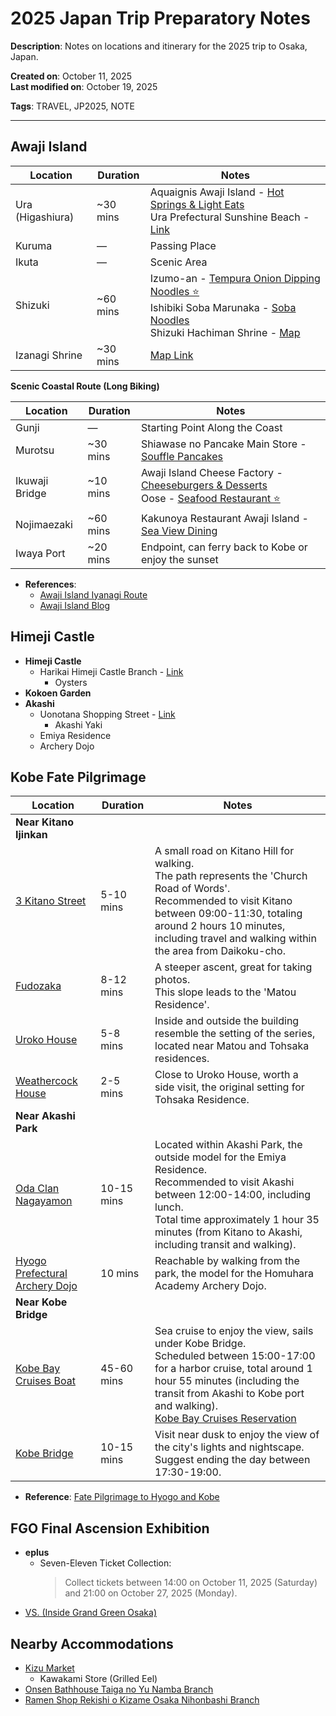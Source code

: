 # 2025 Japan Trip Preparatory Notes

**Description**: Notes on locations and itinerary for the 2025 trip to Osaka, Japan.

**Created on**: October 11, 2025  
**Last modified on**: October 19, 2025  

**Tags**: TRAVEL, JP2025, NOTE

---

## Awaji Island

| Location | Duration | Notes |
|---|---|---|
| Ura (Higashiura) | ~30 mins | Aquaignis Awaji Island - [Hot Springs & Light Eats](https://matcha-jp.com/tw/15476) <br> Ura Prefectural Sunshine Beach - [Link](https://matcha-jp.com/tw/20192)|
| Kuruma | — | Passing Place |
| Ikuta | — | Scenic Area |
| Shizuki | ~60 mins | Izumo-an - [Tempura Onion Dipping Noodles ⭐️](https://maps.app.goo.gl/scJrCBti18cgCfLb9) <br> Ishibiki Soba Marunaka - [Soba Noodles](https://maps.app.goo.gl/TV4EpUtXWvdCP8C88) <br> Shizuki Hachiman Shrine - [Map](https://maps.app.goo.gl/NPP5avdzJBc3YBoF9) |
| Izanagi Shrine | ~30 mins | [Map Link](https://maps.app.goo.gl/SWJxob98J2XUJdq68) |

**Scenic Coastal Route (Long Biking)**

| Location | Duration | Notes |
|---|---|---|
| Gunji | — | Starting Point Along the Coast |
| Murotsu | ~30 mins | Shiawase no Pancake Main Store - [Souffle Pancakes](https://maps.app.goo.gl/QmSQ247zZLP6Sx5eA) |
| Ikuwaji Bridge | ~10 mins | Awaji Island Cheese Factory - [Cheeseburgers & Desserts](https://maps.app.goo.gl/3xPteyHCC6BNQshd8) <br> Oose - [Seafood Restaurant ⭐️](https://maps.app.goo.gl/kYJgovPCz8KLZuoY8) |
| Nojimaezaki | ~60 mins | Kakunoya Restaurant Awaji Island - [Sea View Dining](https://maps.app.goo.gl/eK9dcf2vs66Wty8E7) |
| Iwaya Port | ~20 mins | Endpoint, can ferry back to Kobe or enjoy the sunset |

- **References**:
  - [Awaji Island Iyanagi Route](https://www.awajishima-kanko.jp/cycling/ch/modelcourse_3.html)
  - [Awaji Island Blog](https://www.wayfarer.idv.tw/Japan/Japan2016/0411.htm)

## Himeji Castle

- **Himeji Castle**
  - Harikai Himeji Castle Branch - [Link](https://maps.app.goo.gl/AdN3CX6jibxYYy3X9)
    - Oysters
- **Kokoen Garden**
- **Akashi**
  - Uonotana Shopping Street - [Link](https://maps.app.goo.gl/Uh4HyKwRXZF7K5QVA) 
    - Akashi Yaki
  - Emiya Residence
  - Archery Dojo

## Kobe Fate Pilgrimage

| Location | Duration | Notes |
|---|---|---|
| **Near Kitano Ijinkan** |  |  |
| [3 Kitano Street](https://maps.app.goo.gl/q8cFA3XZ17A667Nj8) | 5-10 mins | A small road on Kitano Hill for walking. <br> The path represents the 'Church Road of Words'. <br> Recommended to visit Kitano between 09:00-11:30, totaling around 2 hours 10 minutes, including travel and walking within the area from Daikoku-cho. |
| [Fudozaka](https://maps.app.goo.gl/h2LSNACjTQRy79CW9) | 8-12 mins | A steeper ascent, great for taking photos. <br> This slope leads to the 'Matou Residence'. |
| [Uroko House](https://maps.app.goo.gl/4pgZcZf1rFRwbd3E8) | 5-8 mins | Inside and outside the building resemble the setting of the series, located near Matou and Tohsaka residences. |
| [Weathercock House](https://maps.app.goo.gl/j5XEwvqK4rfiBx1h6) | 2-5 mins | Close to Uroko House, worth a side visit, the original setting for Tohsaka Residence. |
| **Near Akashi Park** |  |  |
| [Oda Clan Nagayamon](https://maps.app.goo.gl/jayrLb4a6uhC9CNH7) | 10-15 mins | Located within Akashi Park, the outside model for the Emiya Residence. <br> Recommended to visit Akashi between 12:00-14:00, including lunch. <br> Total time approximately 1 hour 35 minutes (from Kitano to Akashi, including transit and walking). |
| [Hyogo Prefectural Archery Dojo](https://maps.app.goo.gl/zZPJWEShjm2CiNEA9) | 10 mins | Reachable by walking from the park, the model for the Homuhara Academy Archery Dojo. |
| **Near Kobe Bridge** |  |  |
| [Kobe Bay Cruises Boat](https://maps.app.goo.gl/uaKuCCtzFFgheGyN7) | 45-60 mins | Sea cruise to enjoy the view, sails under Kobe Bridge. <br> Scheduled between 15:00-17:00 for a harbor cruise, total around 1 hour 55 minutes (including the transit from Akashi to Kobe port and walking). <br> [Kobe Bay Cruises Reservation](https://www.tkc-rs1.com/reserve/) |
| [Kobe Bridge](https://maps.app.goo.gl/3YESkhzD7H6MRGut8) | 10-15 mins | Visit near dusk to enjoy the view of the city's lights and nightscape. <br> Suggest ending the day between 17:30-19:00. |

- **Reference**: [Fate Pilgrimage to Hyogo and Kobe](https://note.com/0zeroccc/n/nf80744128ac2#18389ce4-0245-4449-8405-d981fdb1b5d0)

## FGO Final Ascension Exhibition

- **eplus**
  - Seven-Eleven Ticket Collection:
    > Collect tickets between 14:00 on October 11, 2025 (Saturday) and 21:00 on October 27, 2025 (Monday).
- [VS. (Inside Grand Green Osaka)](https://maps.app.goo.gl/qDNwJGBqBace1hqu7)

## Nearby Accommodations

- [Kizu Market](https://maps.app.goo.gl/fjnsfpKrCuMUBDVV9)
  - Kawakami Store (Grilled Eel)
- [Onsen Bathhouse Taiga no Yu Namba Branch](https://maps.app.goo.gl/y4D5VY8nzm4wuCML6)
- [Ramen Shop Rekishi o Kizame Osaka Nihonbashi Branch](https://maps.app.goo.gl/X6hMfxpriTWh8soF6)